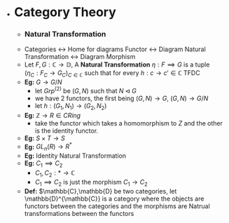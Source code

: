 - # Category Theory
	- ### Natural Transformation
	- Categories <-> Home for diagrams
	  Functor <-> Diagram
	  Natural Transformation <-> Diagram Morphism
	- Let $F, G:\mathbb{C}\to\mathbb{D}$, A __Natural Transformation__ $\eta:F\implies G$ is a tuple $(\eta_C: F_C \to G_C)_{C\in\mathbb{C}}$ such that for every $h:c\to c'\in\mathbb{C}$ TFDC
	- __Eg:__ $G\to G/N$
		- let $Grp^{(2)}$ be $(G, N)$ such that $N \lhd G$
		- we have 2 functors, the first being $(G, N) \to G$, $(G, N) \to G / N$
		- let $h: (G_1, N_1) \to (G_2, N_2)$
	- __Eg:__ $\mathbb{Z} \to R \in CRing$
		- take the functor which takes a homomorphism to $Z$ and the other is the identity functor.
	- __Eg:__ $S\times T \to S$
	- __Eg:__ $GL_n(R) \to R^*$
	- __Eg:__ Identity Natural Transformation
	- __Eg:__ $C_1 \implies C_2$
		- $C_1, C_2: * \to \mathbb{C}$
		- $C_1\implies C_2$ is just the morphism $C_1\to C_2$
	- __Def:__ $\mathbb{C},\mathbb{D} be two categories, let \mathbb{D}^{\mathbb{C}} is a category where the objects are functors between the categories and the morphisms are Natrual transformations between the functors